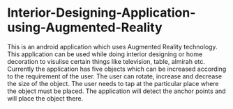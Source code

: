 # Interior-Designing-Application-using-Augmented-Reality
This is an android application which uses Augmented Reality technology. This application can be used while doing interior designing or home decoration to visulise certain things like television, table, almirah etc. Currently the application has five objects which can be increased according to the requirement of the user.
The user can rotate, increase and decrease the size of the object. The user needs to tap at the particular place where the object must be placed. 
The application will detect the anchor points and will place the object there.
